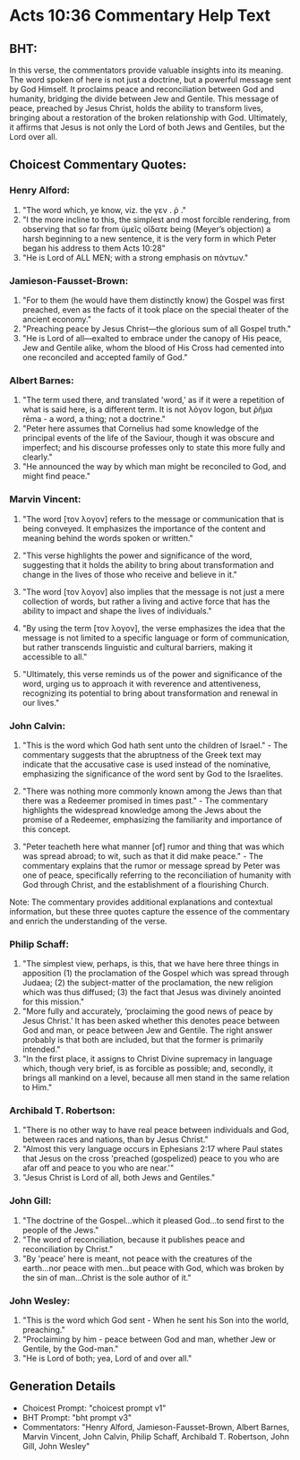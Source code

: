 # Acts 10:36 Commentary Help Text

## BHT:
In this verse, the commentators provide valuable insights into its meaning. The word spoken of here is not just a doctrine, but a powerful message sent by God Himself. It proclaims peace and reconciliation between God and humanity, bridging the divide between Jew and Gentile. This message of peace, preached by Jesus Christ, holds the ability to transform lives, bringing about a restoration of the broken relationship with God. Ultimately, it affirms that Jesus is not only the Lord of both Jews and Gentiles, but the Lord over all.

## Choicest Commentary Quotes:
### Henry Alford:
1. "The word which, ye know, viz. the γεν . ῥ ."
2. "I the more incline to this, the simplest and most forcible rendering, from observing that so far from ὑμεῖς οἴδατε being (Meyer’s objection) a harsh beginning to a new sentence, it is the very form in which Peter began his address to them Acts 10:28"
3. "He is Lord of ALL MEN; with a strong emphasis on πάντων."

### Jamieson-Fausset-Brown:
1. "For to them (he would have them distinctly know) the Gospel was first preached, even as the facts of it took place on the special theater of the ancient economy."
2. "Preaching peace by Jesus Christ—the glorious sum of all Gospel truth."
3. "He is Lord of all—exalted to embrace under the canopy of His peace, Jew and Gentile alike, whom the blood of His Cross had cemented into one reconciled and accepted family of God."

### Albert Barnes:
1. "The term used there, and translated 'word,' as if it were a repetition of what is said here, is a different term. It is not λόγον logon, but ῥῆμα rēma - a word, a thing; not a doctrine."
2. "Peter here assumes that Cornelius had some knowledge of the principal events of the life of the Saviour, though it was obscure and imperfect; and his discourse professes only to state this more fully and clearly."
3. "He announced the way by which man might be reconciled to God, and might find peace."

### Marvin Vincent:
1. "The word [τον λογον] refers to the message or communication that is being conveyed. It emphasizes the importance of the content and meaning behind the words spoken or written."

2. "This verse highlights the power and significance of the word, suggesting that it holds the ability to bring about transformation and change in the lives of those who receive and believe in it."

3. "The word [τον λογον] also implies that the message is not just a mere collection of words, but rather a living and active force that has the ability to impact and shape the lives of individuals."

4. "By using the term [τον λογον], the verse emphasizes the idea that the message is not limited to a specific language or form of communication, but rather transcends linguistic and cultural barriers, making it accessible to all."

5. "Ultimately, this verse reminds us of the power and significance of the word, urging us to approach it with reverence and attentiveness, recognizing its potential to bring about transformation and renewal in our lives."

### John Calvin:
1. "This is the word which God hath sent unto the children of Israel." - The commentary suggests that the abruptness of the Greek text may indicate that the accusative case is used instead of the nominative, emphasizing the significance of the word sent by God to the Israelites.

2. "There was nothing more commonly known among the Jews than that there was a Redeemer promised in times past." - The commentary highlights the widespread knowledge among the Jews about the promise of a Redeemer, emphasizing the familiarity and importance of this concept.

3. "Peter teacheth here what manner [of] rumor and thing that was which was spread abroad; to wit, such as that it did make peace." - The commentary explains that the rumor or message spread by Peter was one of peace, specifically referring to the reconciliation of humanity with God through Christ, and the establishment of a flourishing Church.

Note: The commentary provides additional explanations and contextual information, but these three quotes capture the essence of the commentary and enrich the understanding of the verse.

### Philip Schaff:
1. "The simplest view, perhaps, is this, that we have here three things in apposition (1) the proclamation of the Gospel which was spread through Judaea; (2) the subject-matter of the proclamation, the new religion which was thus diffused; (3) the fact that Jesus was divinely anointed for this mission."
2. "More fully and accurately, ‘proclaiming the good news of peace by Jesus Christ.’ It has been asked whether this denotes peace between God and man, or peace between Jew and Gentile. The right answer probably is that both are included, but that the former is primarily intended."
3. "In the first place, it assigns to Christ Divine supremacy in language which, though very brief, is as forcible as possible; and, secondly, it brings all mankind on a level, because all men stand in the same relation to Him."

### Archibald T. Robertson:
1. "There is no other way to have real peace between individuals and God, between races and nations, than by Jesus Christ." 
2. "Almost this very language occurs in Ephesians 2:17 where Paul states that Jesus on the cross 'preached (gospelized) peace to you who are afar off and peace to you who are near.'"
3. "Jesus Christ is Lord of all, both Jews and Gentiles."

### John Gill:
1. "The doctrine of the Gospel...which it pleased God...to send first to the people of the Jews." 
2. "The word of reconciliation, because it publishes peace and reconciliation by Christ."
3. "By 'peace' here is meant, not peace with the creatures of the earth...nor peace with men...but peace with God, which was broken by the sin of man...Christ is the sole author of it."

### John Wesley:
1. "This is the word which God sent - When he sent his Son into the world, preaching." 
2. "Proclaiming by him - peace between God and man, whether Jew or Gentile, by the God-man." 
3. "He is Lord of both; yea, Lord of and over all."


## Generation Details
- Choicest Prompt: "choicest prompt v1"
- BHT Prompt: "bht prompt v3"
- Commentators: "Henry Alford, Jamieson-Fausset-Brown, Albert Barnes, Marvin Vincent, John Calvin, Philip Schaff, Archibald T. Robertson, John Gill, John Wesley"
